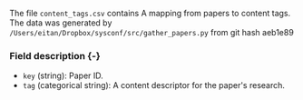 The file `content_tags.csv` contains A mapping from papers to content tags.
The data was generated by `/Users/eitan/Dropbox/sysconf/src/gather_papers.py` from git hash aeb1e89


### Field description {-}

  * `key` (string): Paper ID.
  * `tag` (categorical string): A content descriptor for the paper's research.
